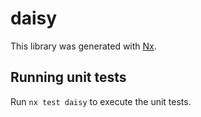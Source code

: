 # daisy

This library was generated with [Nx](https://nx.dev).

## Running unit tests

Run `nx test daisy` to execute the unit tests.
